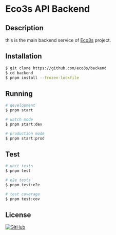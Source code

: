 # Eco3s API Backend

## Description

this is the main backend service of [Eco3s](https://github.com/eco3s) project.

## Installation

```bash
$ git clone https://github.com/eco3s/backend
$ cd backend
$ pnpm install --frozen-lockfile
```

## Running

```bash
# development
$ pnpm start

# watch mode
$ pnpm start:dev

# production mode
$ pnpm start:prod
```

## Test

```bash
# unit tests
$ pnpm test

# e2e tests
$ pnpm test:e2e

# test coverage
$ pnpm test:cov
```

## License

[![GitHub](https://img.shields.io/github/license/eco3s/backend?color=2e8555&style=for-the-badge)](./LICENSE)
